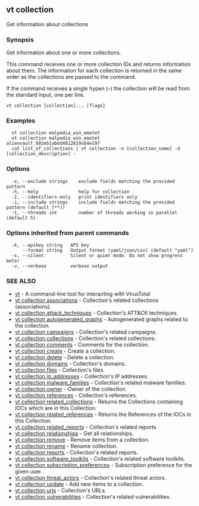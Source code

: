 ## vt collection

Get information about collections

### Synopsis

Get information about one or more collections.

This command receives one or more collection IDs and returns information about
them. The information for each collection is returned in the same order as the
collections are passed to the command.

If the command receives a single hypen (-) the collection will be read from
the standard input, one per line.

```
vt collection [collection]... [flags]
```

### Examples

```
  vt collection malpedia_win_emotet
  vt collection malpedia_win_emotet alienvault_603eb1abdd4812819c64e197
  cat list_of_collections | vt collection -n [collection_name] -d [collection_description] -
```

### Options

```
  -x, --exclude strings    exclude fields matching the provided pattern
  -h, --help               help for collection
  -I, --identifiers-only   print identifiers only
  -i, --include strings    include fields matching the provided pattern (default [**])
  -t, --threads int        number of threads working in parallel (default 5)
```

### Options inherited from parent commands

```
  -k, --apikey string   API key
      --format string   Output format (yaml/json/csv) (default "yaml")
  -s, --silent          Silent or quiet mode. Do not show progress meter
  -v, --verbose         verbose output
```

### SEE ALSO

* [vt](vt.md)	 - A command-line tool for interacting with VirusTotal
* [vt collection associations](vt_collection_associations.md)	 - Collection's related collections (associations).
* [vt collection attack_techniques](vt_collection_attack_techniques.md)	 - Collection's ATT&CK techniques.
* [vt collection autogenerated_graphs](vt_collection_autogenerated_graphs.md)	 - Autogenerated graphs related to the collection.
* [vt collection campaigns](vt_collection_campaigns.md)	 - Collection's related campaigns.
* [vt collection collections](vt_collection_collections.md)	 - Collection's related collections.
* [vt collection comments](vt_collection_comments.md)	 - Comments for the collection.
* [vt collection create](vt_collection_create.md)	 - Create a collection.
* [vt collection delete](vt_collection_delete.md)	 - Delete a collection.
* [vt collection domains](vt_collection_domains.md)	 - Collection's domains.
* [vt collection files](vt_collection_files.md)	 - Collection's files.
* [vt collection ip_addresses](vt_collection_ip_addresses.md)	 - Collection's IP addresses.
* [vt collection malware_families](vt_collection_malware_families.md)	 - Collection's related malware families.
* [vt collection owner](vt_collection_owner.md)	 - Owner of the collection.
* [vt collection references](vt_collection_references.md)	 - Collection's references.
* [vt collection related_collections](vt_collection_related_collections.md)	 - Returns the Collections containing IOCs which are in this Collection.
* [vt collection related_references](vt_collection_related_references.md)	 - Returns the References of the IOCs in this Collection.
* [vt collection related_reports](vt_collection_related_reports.md)	 - Collection's related reports
* [vt collection relationships](vt_collection_relationships.md)	 - Get all relationships.
* [vt collection remove](vt_collection_remove.md)	 - Remove items from a collection.
* [vt collection rename](vt_collection_rename.md)	 - Rename collection.
* [vt collection reports](vt_collection_reports.md)	 - Collection's related reports.
* [vt collection software_toolkits](vt_collection_software_toolkits.md)	 - Collection's related software toolkits.
* [vt collection subscription_preferences](vt_collection_subscription_preferences.md)	 - Subscription preference for the given user.
* [vt collection threat_actors](vt_collection_threat_actors.md)	 - Collection's related threat actors.
* [vt collection update](vt_collection_update.md)	 - Add new items to a collection.
* [vt collection urls](vt_collection_urls.md)	 - Collection's URLs.
* [vt collection vulnerabilities](vt_collection_vulnerabilities.md)	 - Collection's related vulnerabilities.

